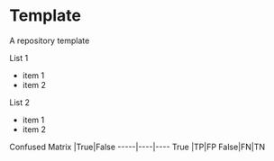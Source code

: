 # Template
A repository template

List 1
- item 1
- item 2

List 2
* item 1
* item 2

Confused Matrix
     |True|False
-----|----|----
True |TP|FP
False|FN|TN



